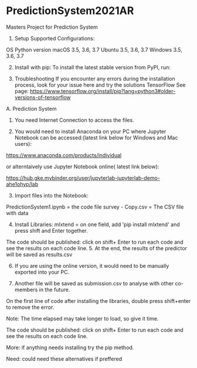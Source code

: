 # PredictionSystem2021AR
Masters Project for Prediction System
1. Setup
Supported Configurations:

OS	Python version
macOS	3.5, 3.6, 3.7
Ubuntu	3.5, 3.6, 3.7
Windows	3.5, 3.6, 3.7

2. Install with pip:
To install the latest stable version from PyPI, run:


3. Troubleshooting
If you encounter any errors during the installation process, look for your issue here and try the solutions
TensorFlow
See page: https://www.tensorflow.org/install/pip?lang=python3#older-versions-of-tensorflow


A. Prediction System

1. You need Internet Connection to access the files. 

2. You would need to install Anaconda on your PC where Jupyter Notebook can be accessed:(latest link below for Windows and Mac users):

https://www.anaconda.com/products/individual 

or alterntaively use Jupyter Notebook online( latest link below):

https://hub.gke.mybinder.org/user/jupyterlab-jupyterlab-demo-ahe1ohyp/lab

3. Import files into the Notebook:

PredictionSystem1.ipynb = the code file
survey - Copy.csv = The CSV file with data

4. Install Libraries:
mlxtend = on one field, add 'pip install mlxtend' and press shift and Enter together.

The code should be published: click on shift+ Enter to run each code and see the results on each code line.
5. At the end, the results of the predictor will be saved as results.csv

6. If you are using the online version, it would need to be manually exported into your PC. 

7. Another file will be saved as submission.csv to analyse with other co-members in the future. 


On the first line of code after installing the libraries, double press shift+enter to remove the error. 

Note: The time elapsed may take longer to load, so give it time. 

The code should be published: click on shift+ Enter to run each code and see the results on each code line.

More: if anything needs installing try the pip method. 

Need: could need these alternatives if preffered 

